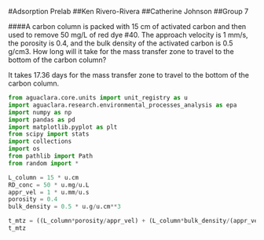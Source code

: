 #Adsorption Prelab
##Ken Rivero-Rivera
##Catherine Johnson
##Group 7

####A carbon column is packed with 15 cm of activated carbon and then used to remove 50 mg/L of red dye #40. The approach velocity is 1 mm/s, the porosity is 0.4, and the bulk density of the activated carbon is 0.5 g/cm3. How long will it take for the mass transfer zone to travel to the bottom of the carbon column?

It takes 17.36 days for the mass transfer zone to travel to the bottom of the carbon column.
```python
from aguaclara.core.units import unit_registry as u
import aguaclara.research.environmental_processes_analysis as epa
import numpy as np
import pandas as pd
import matplotlib.pyplot as plt
from scipy import stats
import collections
import os
from pathlib import Path
from random import *

L_column = 15 * u.cm
RD_conc = 50 * u.mg/u.L
appr_vel = 1 * u.mm/u.s
porosity = 0.4
bulk_density = 0.5 * u.g/u.cm**3

t_mtz = ((L_column*porosity/appr_vel) + (L_column*bulk_density/(appr_vel*RD_conc))).to(u.day)
t_mtz
